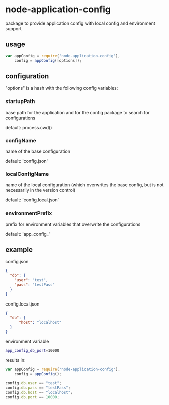 # node-application-config
package to provide application config with local config and environment support

## usage

```javascript
var appConfig = require('node-application-config'),
    config = appConfig([options]);
```

## configuration

"options" is a hash with the following config variables:

### startupPath
base path for the application and for the config package to search for configurations

default: process.cwd()

### configName
name of the base configuration

default: 'config.json'

### localConfigName
name of the local configuration (which overwrites the base config, but is not necessarily in the version control)

default: 'config.local.json'

### environmentPrefix
prefix for environment variables that overwrite the configurations

default: 'app_config_'

## example
config.json
```json
{
  "db": {
    "user": "test",
    "pass": "testPass"
  }
}
```
config.local.json
```json
{
  "db": {
      "host": "localhost"
  }
}
```
environment variable
```bash
app_config_db_port=10000
```

results in:
```javascript
var appConfig = require('node-application-config'),
    config = appConfig();
    
config.db.user == "test";
config.db.pass == "testPass";
config.db.host == "localhost";
config.db.port == 10000;
```